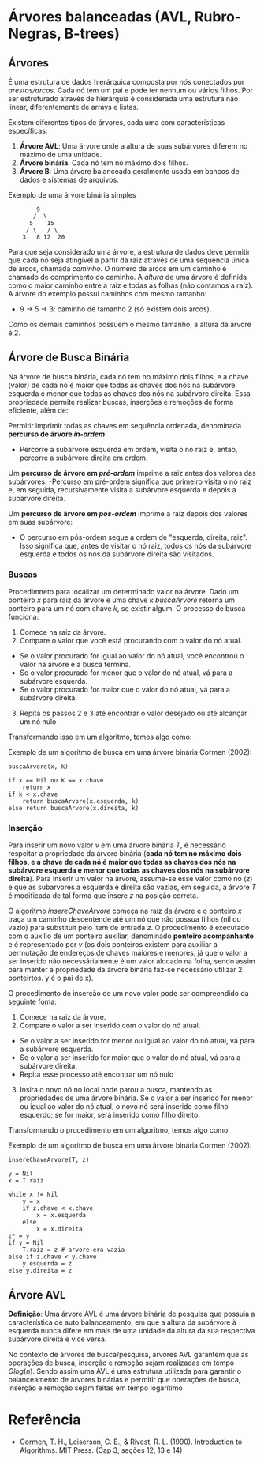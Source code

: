 # Árvores balanceadas (AVL, Rubro-Negras, B-trees)

## Árvores 

É uma estrutura de dados hierárquica composta por *nós* conectados por *arestas/arcos*. Cada nó tem um pai e pode ter nenhum ou vários filhos. Por ser estruturado através de hierárquia é considerada uma estrutura não linear, diferentemente de arrays e listas.

Existem diferentes tipos de árvores, cada uma com características específicas:

1. **Árvore AVL**: Uma árvore onde a altura de suas subárvores diferem no máximo de uma unidade.
2. **Árvore binária**: Cada nó tem no máximo dois filhos.
3. **Árvore B**: Uma árvore balanceada geralmente usada em bancos de dados e sistemas de arquivos.

Exemplo de uma árvore binária simples
````
        9
       /  \
      5    15
     / \   / \
    3   8 12  20
````

Para que seja considerado uma árvore, a estrutura de dados deve permitir que cada nó seja atingível a partir da raiz através de uma sequência única de arcos, chamada *caminho*. O número de arcos em um caminho é chamado de comprimento do caminho. A *altura* de uma árvore é definida como o maior caminho entre a raiz e todas as folhas (não contamos a raíz). A árvore do exemplo possui caminhos com mesmo tamanho:

- 9 -> 5 -> 3: caminho de tamanho 2 (só existem dois arcos).

Como os demais caminhos possuem o mesmo tamanho, a altura da árvore é 2.

## Árvore de Busca Binária

Na árvore de busca binária, cada nó tem no máximo dois filhos, e a chave (valor) de cada nó é maior que todas as chaves dos nós na subárvore esquerda e menor que todas as chaves dos nós na subárvore direita. Essa propriedade permite realizar buscas, inserções e remoções de forma eficiente, além de: 

Permitir imprimir todas as chaves em sequência ordenada, denominada **percurso de árvore *in-ordem***:

- Percorre a subárvore esquerda em ordem, visita o nó raiz e, então, percorre a subárvore direita em ordem.

Um **percurso de árvore em *pré-ordem*** imprime a raiz antes dos valores das subárvores:
-Percurso em pré-ordem significa que primeiro visita o nó raiz e, em seguida, recursivamente visita a subárvore esquerda e depois a subárvore direita.

Um **percurso de árvore em *pós-ordem*** imprime a raiz depois dos valores em suas subárvore:
- O percurso em pós-ordem segue a ordem de "esquerda, direita, raiz". Isso significa que, antes de visitar o nó raiz, todos os nós da subárvore esquerda e todos os nós da subárvore direita são visitados.

### Buscas

Procedimneto para localizar um determinado valor na árvore. Dado um ponteiro $x$ para raiz da árvore e uma chave $k$ *buscaArvore* retorna um ponteiro para um nó com chave $k$, se existir algum. O processo de busca funciona:

1. Comece na raiz da árvore.
2. Compare o valor que você está procurando com o valor do nó atual.
- Se o valor procurado for igual ao valor do nó atual, você encontrou o valor na árvore e a busca termina.
- Se o valor procurado for menor que o valor do nó atual, vá para a subárvore esquerda.
- Se o valor procurado for maior que o valor do nó atual, vá para a subárvore direita.
3. Repita os passos 2 e 3 até encontrar o valor desejado ou até alcançar um nó nulo 

Transformando isso em um algoritmo, temos algo como:

Exemplo de um algoritmo de busca em uma árvore binária Cormen (2002):
````
buscaArvore(x, k)

if x == Nil ou K == x.chave
    return x
if k < x.chave
    return buscaArvore(x.esquerda, k)
else return buscaArvore(x.direita, k)

````

### Inserção

Para inserir um novo valor $v$ em uma árvore binária $T$, é necessário respeitar a propriedade da árvore binária (**cada nó tem no máximo dois filhos, e a chave de cada nó é maior que todas as chaves dos nós na subárvore esquerda e menor que todas as chaves dos nós na subárvore direita**). Para inserir um valor na árvore, assume-se esse valor como nó ($z$) e que as subarvores a esquerda e direita são vazias, em seguida, a árvore $T$ é modificada de tal forma que insere $z$ na posição correta.

O algoritmo *insereChaveArvore* começa na raíz da árvore e o ponteiro $x$ traça um caminho descentende até um nó que não possua filhos (nil ou vazio) para substituit pelo item de entrada $z$. O procedimento é executado com o auxílio de um ponteiro auxiliar, denominado **ponteiro acompanhante** e é representado por $y$ (os dois ponteiros existem para auxiliar a permutação de endereços de chaves maiores e menores, já que o valor a ser inserido não necessáriamente é um valor alocado na folha, sendo assim para manter a propriedade da árvore binária faz-se necessário utilizar 2 ponteirtos. y é o pai de x).

O procedimento de inserção de um novo valor pode ser compreendido da seguinte foma:
1. Comece na raiz da árvore.
2. Compare o valor a ser inserido com o valor do nó atual.
- Se o valor a ser inserido for menor ou igual ao valor do nó atual, vá para a subárvore esquerda.
- Se o valor a ser inserido for maior que o valor do nó atual, vá para a subárvore direita.
- Repita esse processo até encontrar um nó nulo
3. Insira o novo nó no local onde parou a busca, mantendo as propriedades de uma árvore binária. Se o valor a ser inserido for menor ou igual ao valor do nó atual, o novo nó será inserido como filho esquerdo; se for maior, será inserido como filho direito.

Transformando o procedimento em um algoritmo, temos algo como:

Exemplo de um algoritmo de busca em uma árvore binária Cormen (2002):

````
insereChaveArvore(T, z)

y = Nil
x = T.raiz

while x != Nil
    y = x
    if z.chave < x.chave
        x = x.esquerda
    else
        x = x.direita
z* = y
if y = Nil
    T.raiz = z # arvore era vazia
else if z.chave < y.chave
    y.esquerda = z
else y.direita = z
````

## Árvore AVL

**Definição**: Uma árvore AVL é uma árvore binária de pesquisa que possuia a característica de auto balanceamento, em que a  altura da subárvore à esquerda nunca difere em mais de uma unidade da altura da sua respectiva subárvore direita e vice versa.


No contexto de árvores de busca/pesquisa, árvores AVL garantem que as operações de busca, inserção e remoção sejam realizadas em tempo $\Theta log (n)$. Sendo assim uma AVL é uma estrutura utilizada para garantir o balanceamento de árvores binárias e permitir que operações de busca, inserção e remoção sejam feitas em tempo logarítimo

# Referência 

- Cormen, T. H., Leiserson, C. E., & Rivest, R. L. (1990). Introduction to Algorithms. MIT Press. (Cap 3, seções 12, 13 e 14)




